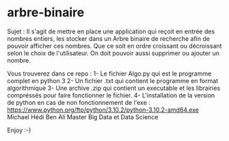 # arbre-binaire
Sujet : 
Il s'agit de mettre en place une application qui reçoit en entrée des nombres entiers, les stocker dans un Arbre binaire de recherche afin de pouvoir afficher ces nombres.
Que ce soit en ordre croissant ou décroissant selon le choix de l'utilisateur.
On doit pouvoir aussi supprimer ou ajouter un nombre.

Vous trouverez dans ce repo : 
1- Le fichier Algo.py qui est le programme complet en python 3
2- Un fichier .txt qui contient le programme en format algorithmique
3- Une archive .zip qui contient un executable et les librairies compréssés pour faire fonctionner le fichier.
4- L'installation de la version de python en cas de non fonctionnement de l'exe : 
https://www.python.org/ftp/python/3.10.2/python-3.10.2-amd64.exe
Michael Hédi Ben Ali 
Master Big Data et Data Science 

Enjoy :-) 
